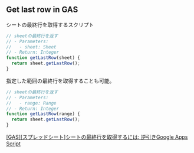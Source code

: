 ## Get last row in GAS

シートの最終行を取得するスクリプト

```js
// sheetの最終行を返す
// - Parameters:
//   - sheet: Sheet
// - Return: Integer
function getLastRow(sheet) {
  return sheet.getLastRow();
}
```

指定した範囲の最終行を取得することも可能。

```js
// sheetの最終行を返す
// - Parameters:
//   - range: Range
// - Return: Integer
function getLastRow(range) {
  return sheet.getLastRow();
}
```

[[GAS][スプレッドシート]シートの最終行を取得するには: 逆引きGoogle Apps Script](http://www.bmoo.net/archives/2012/03/313118.html)

